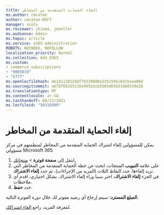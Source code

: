 ```yaml
---
title: إلغاء الحماية المتقدمة من المخاطر
ms.author: cmcatee
author: cmcatee-MSFT
manager: scotv
ms.reviewer: jkinma, jmueller
ms.audience: Admin
ms.topic: article
ms.service: o365-administration
ROBOTS: NOINDEX, NOFOLLOW
localization_priority: Normal
ms.collection: Adm_O365
ms.custom:
- commerce_subscriptions
- "9003019"
- "5777"
ms.openlocfilehash: de141118124bf76339888a325c595c63cbaaa06d
ms.sourcegitcommit: ab75f66355116e995b3cb5505465b31989339e28
ms.translationtype: MT
ms.contentlocale: ar-SA
ms.lasthandoff: 08/13/2021
ms.locfileid: "58316999"
---
```

# <a name="cancel-advanced-threat-protection"></a>إلغاء الحماية المتقدمة من المخاطر

يمكن للمسؤولين إلغاء اشتراك الحماية المتقدمة من المخاطر لمنظمتهم في مركز مسؤولي Microsoft 365.

1. انتقل إلى **صفحة فوترة**  >  [منتجاتك.](https://go.microsoft.com/fwlink/p/?linkid=842054)
2. على علامة **التبويب** المنتجات، ابحث عن خطة الحماية المتقدمة من المخاطر التي تريد إلغاءها. حدد النقاط الثلاث (المزيد من الإجراءات)، ثم حدد **إلغاء الاشتراك**.
3. في الجزء **إلغاء الاشتراك،** اختر سببا وراء إلغاء الاشتراك. بشكل اختياري، اقدم أي ملاحظات.
4. حدد **حفظ**.

**المبلغ المسترد:** سيتم إرجاع أي رصيد مفوتر لك خلال دورة الفوترة التالية.

لمعرفة المزيد، راجع [إلغاء اشتراكك](https://docs.microsoft.com/microsoft-365/commerce/subscriptions/cancel-your-subscription).